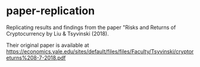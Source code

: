 # paper-replication
 Replicating results and findings from the paper "Risks and Returns of Cryptocurrency by Liu & Tsyvinski (2018).

 Their original paper is available at https://economics.yale.edu/sites/default/files/files/Faculty/Tsyvinski/cryptoreturns%208-7-2018.pdf